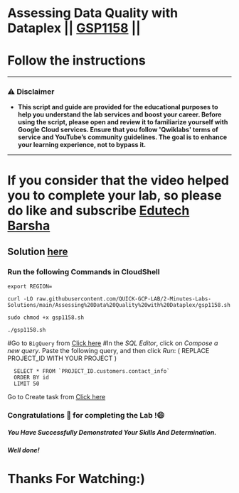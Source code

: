# Assessing Data Quality with Dataplex || [GSP1158](https://www.cloudskillsboost.google/focuses/67211?parent=catalog) ||
# Follow the instructions
---
### ⚠️ Disclaimer
- **This script and guide are provided for  the educational purposes to help you understand the lab services and boost your career. Before using the script, please open and review it to familiarize yourself with Google Cloud services. Ensure that you follow 'Qwiklabs' terms of service and YouTube’s community guidelines. The goal is to enhance your learning experience, not to bypass it.**
---

# If you consider that the video helped you to complete your lab, so please do like and subscribe [Edutech Barsha](https://www.youtube.com/@edutechbarsha)
## Solution [here](https://youtu.be/B_yaZVAnMSA)

### Run the following Commands in CloudShell
```
export REGION=
```
```
curl -LO raw.githubusercontent.com/QUICK-GCP-LAB/2-Minutes-Labs-Solutions/main/Assessing%20Data%20Quality%20with%20Dataplex/gsp1158.sh

sudo chmod +x gsp1158.sh

./gsp1158.sh
```
#Go to ``BigQuery`` from [Click here](https://console.cloud.google.com/projectselector2/bigquery?supportedpurview=project)
#In the *SQL Editor*, click on *Compose a new query*. Paste the following query, and then click *Run*: ( REPLACE PROJECT_ID WITH YOUR PROJECT )
```
  SELECT * FROM `PROJECT_ID.customers.contact_info`
  ORDER BY id
  LIMIT 50
```
Go to Create task from [Click here](https://console.cloud.google.com/dataplex/process/create-task/data-quality)


### Congratulations 🎉 for completing the Lab !😄

##### *You Have Successfully Demonstrated Your Skills And Determination.*

#### *Well done!*

# Thanks For Watching:)
